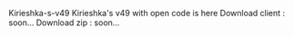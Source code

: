 Kirieshka-s-v49
Kirieshka's v49 with open code is here 
Download client : soon... 
Download zip : soon... 
